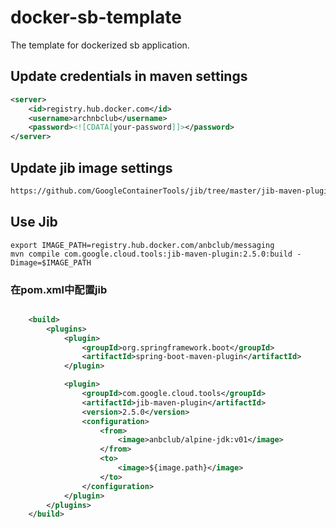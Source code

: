 # docker-sb-template
The template for dockerized sb application.

## Update credentials in maven settings

```xml
<server>
    <id>registry.hub.docker.com</id>
    <username>archnbclub</username>
    <password><![CDATA[your-password]]></password>
</server>
```

## Update jib image settings

```xml
https://github.com/GoogleContainerTools/jib/tree/master/jib-maven-plugin#example
```

## Use Jib

```shell
export IMAGE_PATH=registry.hub.docker.com/anbclub/messaging
mvn compile com.google.cloud.tools:jib-maven-plugin:2.5.0:build -Dimage=$IMAGE_PATH
```

### 在pom.xml中配置jib

```xml

	<build>
		<plugins>
			<plugin>
				<groupId>org.springframework.boot</groupId>
				<artifactId>spring-boot-maven-plugin</artifactId>
			</plugin>

			<plugin>
				<groupId>com.google.cloud.tools</groupId>
				<artifactId>jib-maven-plugin</artifactId>
				<version>2.5.0</version>
				<configuration>
					<from>
						<image>anbclub/alpine-jdk:v01</image>
					</from>
					<to>
						<image>${image.path}</image>
					</to>
				</configuration>
			</plugin>
		</plugins>
	</build>
```
